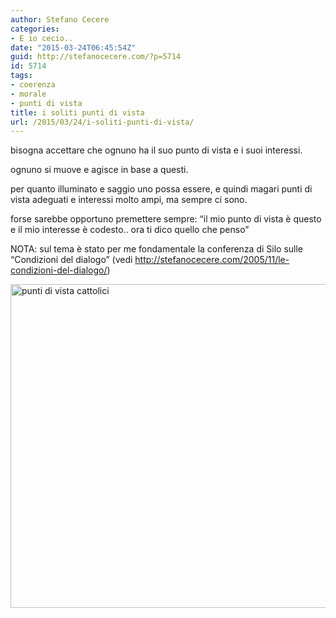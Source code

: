 ```yaml
---
author: Stefano Cecere
categories:
- E io cecio..
date: "2015-03-24T06:45:54Z"
guid: http://stefanocecere.com/?p=5714
id: 5714
tags:
- coerenza
- morale
- punti di vista
title: i soliti punti di vista
url: /2015/03/24/i-soliti-punti-di-vista/
---
```


bisogna accettare che ognuno ha il suo punto di vista e i suoi interessi.
  
ognuno si muove e agisce in base a questi.
  
per quanto illuminato e saggio uno possa essere, e quindi magari punti di vista adeguati e interessi molto ampi, ma sempre ci sono.

forse sarebbe opportuno premettere sempre: &#8220;il mio punto di vista è questo e il mio interesse è codesto.. ora ti dico quello che penso&#8221;

NOTA: sul tema è stato per me fondamentale la conferenza di Silo sulle &#8220;Condizioni del dialogo&#8221; (vedi <a href="http://stefanocecere.com/2005/11/le-condizioni-del-dialogo/" target="_blank" rel="nofollow">http://stefanocecere.com/2005/11/le-condizioni-del-dialogo/</a>)

<img class="alignnone size-full wp-image-5715" src="http://stefanocecere.com/wp-content/uploads/sites/3/2015/03/punti-di-vista-cattolici.jpg" alt="punti di vista cattolici" width="526" height="518" srcset="http://stefanocecere.com/wp-content/uploads/sites/3/2015/03/punti-di-vista-cattolici.jpg 526w, http://stefanocecere.com/wp-content/uploads/sites/3/2015/03/punti-di-vista-cattolici-300x295.jpg 300w" sizes="(max-width: 526px) 100vw, 526px" />